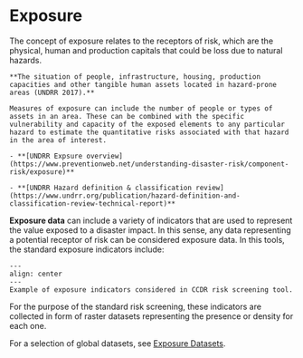 # Exposure

The concept of exposure relates to the receptors of risk, which are the physical, human and production capitals that could be loss due to natural hazards.

```{seealso}
**The situation of people, infrastructure, housing, production capacities and other tangible human assets located in hazard-prone areas (UNDRR 2017).**

Measures of exposure can include the number of people or types of assets in an area. These can be combined with the specific vulnerability and capacity of the exposed elements to any particular hazard to estimate the quantitative risks associated with that hazard in the area of interest.

- **[UNDRR Expsure overview](https://www.preventionweb.net/understanding-disaster-risk/component-risk/exposure)**

- **[UNDRR Hazard definition & classification review](https://www.undrr.org/publication/hazard-definition-and-classification-review-technical-report)**
```

**Exposure data** can include a variety of indicators that are used to represent the value exposed to a disaster impact. In this sense, any data representing a potential receptor of risk can be considered exposure data.
In this tools, the standard exposure indicators include:

```{figure} images/exp.png
---
align: center
---
Example of exposure indicators considered in CCDR risk screening tool.
```

For the purpose of the standard risk screening, these indicators are collected in form of raster datasets representing the presence or density for each one.

For a selection of global datasets, see [Exposure Datasets](global-exposure.md).